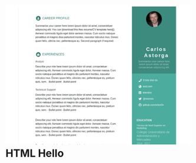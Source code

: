 
# ![screenshot](https://github.com/xilen0x/student-external-profile/blob/master/Screenshot%20from%202020-04-14%2010-18-50.png) HTML Hello

